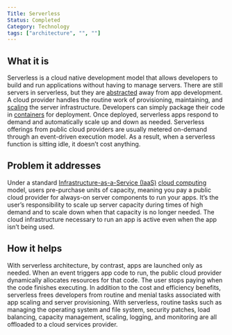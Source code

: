 ```yaml
---
Title: Serverless
Status: Completed
Category: Technology
tags: ["architecture", "", ""]
---
```


## What it is

Serverless is a cloud native development model that allows developers to 
build and run applications without having to manage servers. 
There are still servers in serverless, but they are [abstracted](/abstraction/) away from app development. 
A cloud provider handles the routine work of provisioning, maintaining, and [scaling](/scalability/) the server infrastructure. 
Developers can simply package their code in [containers](/container/) for deployment. 
Once deployed, serverless apps respond to demand and automatically scale up and down as needed. 
Serverless offerings from public cloud providers are usually metered on-demand through an event-driven execution model. 
As a result, when a serverless function is sitting idle, it doesn’t cost anything.

## Problem it addresses

Under a standard [Infrastructure-as-a-Service (IaaS)](/infrastructure-as-a-service/) [cloud computing](/cloud-computing/) model, 
users pre-purchase units of capacity, meaning you pay a public cloud provider for always-on server components to run your apps. 
It’s the user’s responsibility to scale up server capacity during times of high demand and 
to scale down when that capacity is no longer needed. 
The cloud infrastructure necessary to run an app is active even when the app isn’t being used.

## How it helps

With serverless architecture, by contrast, apps are launched only as needed. 
When an event triggers app code to run, the public cloud provider dynamically allocates resources for that code. 
The user stops paying when the code finishes executing. 
In addition to the cost and efficiency benefits, 
serverless frees developers from routine and menial tasks associated with app scaling and server provisioning. 
With serverless, routine tasks such as managing the operating system and file system, security patches, 
load balancing, capacity management, scaling, logging, and monitoring are all offloaded to a cloud services provider.

